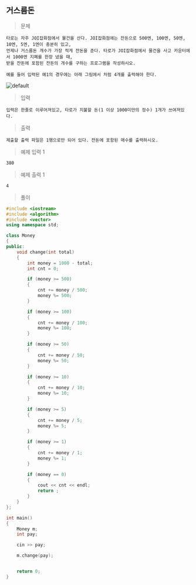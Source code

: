 ## 거스름돈

>문제
```
타로는 자주 JOI잡화점에서 물건을 산다. JOI잡화점에는 잔돈으로 500엔, 100엔, 50엔, 10엔, 5엔, 1엔이 충분히 있고,
언제나 거스름돈 개수가 가장 적게 잔돈을 준다. 타로가 JOI잡화점에서 물건을 사고 카운터에서 1000엔 지폐를 한장 냈을 때,
받을 잔돈에 포함된 잔돈의 개수를 구하는 프로그램을 작성하시오.

예를 들어 입력된 예1의 경우에는 아래 그림에서 처럼 4개를 출력해야 한다.
```
![default](https://user-images.githubusercontent.com/46713032/52941677-b674a500-33ac-11e9-9be9-242b2873f705.PNG)

>입력
```
입력은 한줄로 이루어져있고, 타로가 지불할 돈(1 이상 1000미만의 정수) 1개가 쓰여져있다.
```

>출력
```
제출할 출력 파일은 1행으로만 되어 있다. 잔돈에 포함된 매수를 출력하시오.
```

>예제 입력 1 
```
380
```

>예제 출력 1 
```
4
```

>풀이
```cpp
#include <iostream>
#include <algorithm>
#include <vector>
using namespace std;

class Money
{
public:
	void change(int total)
	{
		int money = 1000 - total;
		int cnt = 0;

		if (money >= 500)
		{
			cnt += money / 500;
			money %= 500;
		}

		if (money >= 100)
		{
			cnt += money / 100;
			money %= 100;
		}

		if (money >= 50)
		{
			cnt += money / 50;
			money %= 50;
		}

		if (money >= 10)
		{
			cnt += money / 10;
			money %= 10;
		}

		if (money >= 5)
		{
			cnt += money / 5;
			money %= 5;
		}

		if (money >= 1)
		{
			cnt += money / 1;
			money %= 1;
		}

		if (money == 0)
		{
			cout << cnt << endl;
			return ;
		}
	}
};

int main()
{
	Money m;
	int pay;

	cin >> pay;

	m.change(pay);


	return 0;
}
```
